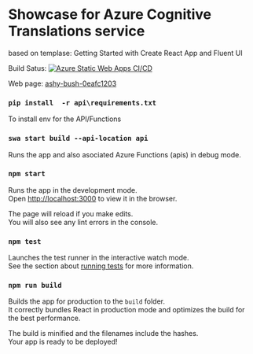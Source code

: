 # Showcase for Azure Cognitive Translations service

based on templase: Getting Started with Create React App and Fluent UI

Build Satus:
[![Azure Static Web Apps CI/CD](https://github.com/michalmar/hack-for-translation/actions/workflows/azure-static-web-apps-icy-bush-08c57d903.yml/badge.svg)](https://github.com/michalmar/hack-for-translation/actions/workflows/azure-static-web-apps-icy-bush-08c57d903.yml)

Web page:
[ashy-bush-0eafc1203](https://ashy-bush-0eafc1203.1.azurestaticapps.net)

### `pip install  -r api\requirements.txt`
To install env for the API/Functions

### `swa start build --api-location api`
Runs the app and also asociated Azure Functions (apis) in debug mode.

### `npm start`

Runs the app in the development mode.<br>
Open [http://localhost:3000](http://localhost:3000) to view it in the browser.

The page will reload if you make edits.<br>
You will also see any lint errors in the console.

### `npm test`

Launches the test runner in the interactive watch mode.<br>
See the section about [running tests](https://facebook.github.io/create-react-app/docs/running-tests) for more information.

### `npm run build`

Builds the app for production to the `build` folder.<br>
It correctly bundles React in production mode and optimizes the build for the best performance.

The build is minified and the filenames include the hashes.<br>
Your app is ready to be deployed!